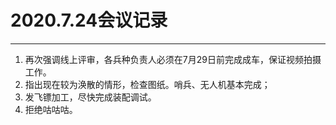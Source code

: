# 2020.7.24会议记录

---

1. 再次强调线上评审，各兵种负责人必须在7月29日前完成成车，保证视频拍摄工作。
2. 指出现在较为涣散的情形，检查图纸。哨兵、无人机基本完成；
3. 发飞镖加工，尽快完成装配调试。
4. 拒绝咕咕咕。